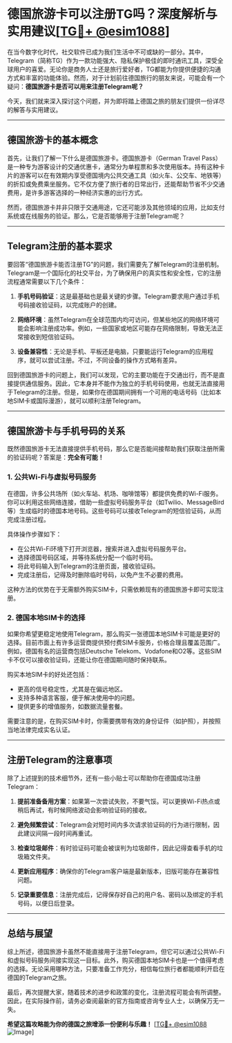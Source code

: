 # 德国旅游卡可以注册TG吗？深度解析与实用建议[[TG💪+ @esim1088](https://t.me/s/esim1088)]

在当今数字化时代，社交软件已成为我们生活中不可或缺的一部分。其中，Telegram（简称TG）作为一款功能强大、隐私保护极佳的即时通讯工具，深受全球用户的喜爱。无论你是商务人士还是旅行爱好者，TG都能为你提供便捷的沟通方式和丰富的功能体验。然而，对于计划前往德国旅行的朋友来说，可能会有一个疑问：**德国旅游卡是否可以用来注册Telegram呢？** 

今天，我们就来深入探讨这个问题，并为即将踏上德国之旅的朋友们提供一份详尽的解答与实用建议。

---

## 德国旅游卡的基本概念

首先，让我们了解一下什么是德国旅游卡。德国旅游卡（German Travel Pass）是一种专为游客设计的交通优惠卡，通常分为单程票和多次使用版本。持有这种卡片的游客可以在有效期内享受德国境内公共交通工具（如火车、公交车、地铁等）的折扣或免费乘坐服务。它不仅方便了旅行者的日常出行，还能帮助节省不少交通费用，是许多游客选择的一种经济实惠的出行方式。

然而，德国旅游卡并非只限于交通用途，它还可能涉及其他领域的应用，比如支付系统或在线服务的验证。那么，它是否能够用于注册Telegram呢？

---

## Telegram注册的基本要求

要回答“德国旅游卡能否注册TG”的问题，我们需要先了解Telegram的注册机制。Telegram是一个国际化的社交平台，为了确保用户的真实性和安全性，它的注册流程通常需要以下几个条件：

1. **手机号码验证**：这是最基础也是最关键的步骤。Telegram要求用户通过手机号码接收验证码，以完成账户的创建。
   
2. **网络环境**：虽然Telegram在全球范围内均可访问，但某些地区的网络环境可能会影响注册成功率。例如，一些国家或地区可能存在网络限制，导致无法正常接收到短信验证码。

3. **设备兼容性**：无论是手机、平板还是电脑，只要能运行Telegram的应用程序，就可以尝试注册。不过，不同设备的操作方式略有差异。

回到德国旅游卡的问题上，我们可以发现，它的主要功能在于交通出行，而不是直接提供通信服务。因此，它本身并不能作为独立的手机号码使用，也就无法直接用于Telegram的注册。但是，如果你在德国期间拥有一个可用的电话号码（比如本地SIM卡或国际漫游），就可以顺利注册Telegram。

---

## 德国旅游卡与手机号码的关系

既然德国旅游卡无法直接提供手机号码，那么它是否能间接帮助我们获取注册所需的验证码呢？答案是：**完全有可能！**

### 1. 公共Wi-Fi与虚拟号码服务

在德国，许多公共场所（如火车站、机场、咖啡馆等）都提供免费的Wi-Fi服务。你可以利用这些网络连接，借助一些虚拟号码服务平台（如Twilio、MessageBird等）生成临时的德国本地号码。这些号码可以接收Telegram的短信验证码，从而完成注册过程。

具体操作步骤如下：
- 在公共Wi-Fi环境下打开浏览器，搜索并进入虚拟号码服务平台。
- 选择德国号码区域，并等待系统分配一个临时号码。
- 将此号码输入到Telegram的注册页面，接收验证码。
- 完成注册后，记得及时删除临时号码，以免产生不必要的费用。

这种方法的优势在于无需额外购买SIM卡，只需依赖现有的德国旅游卡即可实现注册。

### 2. 德国本地SIM卡的选择

如果你希望更稳定地使用Telegram，那么购买一张德国本地SIM卡可能是更好的选择。目前市面上有许多运营商提供预付费SIM卡服务，价格合理且覆盖范围广。例如，德国有名的运营商包括Deutsche Telekom、Vodafone和O2等。这些SIM卡不仅可以接收验证码，还能让你在德国期间随时保持联系。

购买本地SIM卡的好处还包括：
- 更高的信号稳定性，尤其是在偏远地区。
- 支持多种语言客服，便于解决使用中的问题。
- 提供更多的增值服务，如数据流量套餐。

需要注意的是，在购买SIM卡时，你需要携带有效的身份证件（如护照），并按照当地法律完成实名认证。

---

## 注册Telegram的注意事项

除了上述提到的技术细节外，还有一些小贴士可以帮助你在德国成功注册Telegram：

1. **提前准备备用方案**：如果第一次尝试失败，不要气馁。可以更换Wi-Fi热点或稍后再试，有时候网络波动会影响验证码的接收。

2. **避免频繁尝试**：Telegram会对短时间内多次请求验证码的行为进行限制，因此建议间隔一段时间再重试。

3. **检查垃圾邮件**：有时验证码可能会被误判为垃圾邮件，因此记得查看手机的垃圾箱文件夹。

4. **更新应用程序**：确保你的Telegram客户端是最新版本，旧版可能存在兼容性问题。

5. **记录重要信息**：注册完成后，记得保存好自己的用户名、密码以及绑定的手机号码，以便日后登录。

---

## 总结与展望

综上所述，德国旅游卡虽然不能直接用于注册Telegram，但它可以通过公共Wi-Fi和虚拟号码服务间接实现这一目标。此外，购买德国本地SIM卡也是一个值得考虑的选择。无论采用哪种方法，只要准备工作充分，相信每位旅行者都能顺利开启在德国的Telegram之旅。

最后，再次提醒大家，随着技术的进步和政策的变化，注册流程可能会有所调整。因此，在实际操作前，请务必查阅最新的官方指南或咨询专业人士，以确保万无一失。

**希望这篇攻略能为你的德国之旅增添一份便利与乐趣！** [[TG💪+ @esim1088](https://t.me/s/esim1088) ![Image](https://i.postimg.cc/4NQfJmqS/Snipaste-2025-05-13-00-14-12.png)]